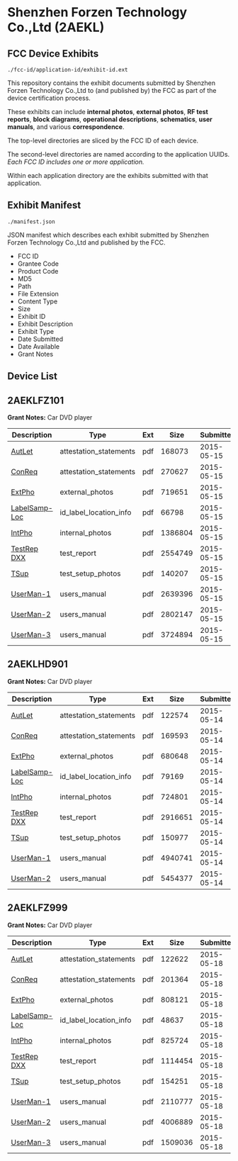 # Shenzhen Forzen Technology Co.,Ltd (2AEKL)
## FCC Device Exhibits

```
./fcc-id/application-id/exhibit-id.ext
```

This repository contains the exhibit documents submitted by Shenzhen Forzen Technology Co.,Ltd to (and published by) the FCC as part of the device certification process.

These exhibits can include **internal photos**, **external photos**, **RF test reports**, **block diagrams**, **operational descriptions**, **schematics**, **user manuals**, and various **correspondence**.

The top-level directories are sliced by the FCC ID of each device.

The second-level directories are named according to the application UUIDs. *Each FCC ID includes one or more application.*

Within each application directory are the exhibits submitted with that application. 

## Exhibit Manifest

```
./manifest.json
```

JSON manifest which describes each exhibit submitted by Shenzhen Forzen Technology Co.,Ltd and published by the FCC.

- FCC ID
- Grantee Code
- Product Code
- MD5
- Path
- File Extension
- Content Type
- Size
- Exhibit ID
- Exhibit Description
- Exhibit Type
- Date Submitted
- Date Available
- Grant Notes

## Device List
## 2AEKLFZ101
**Grant Notes:** Car DVD player

| Description | Type | Ext | Size | Submitted | Available |
| ----------- | ---- | --- | ---- | --------- | --------- |
| [AutLet](2AEKLFZ101/4c0dd41908c0091d879d43348649617f/2615477.pdf) | attestation_statements | pdf | 168073 | 2015-05-15 | 2015-05-15 |
| [ConReq](2AEKLFZ101/4c0dd41908c0091d879d43348649617f/2615478.pdf) | attestation_statements | pdf | 270627 | 2015-05-15 | 2015-05-15 |
| [ExtPho](2AEKLFZ101/4c0dd41908c0091d879d43348649617f/2615480.pdf) | external_photos | pdf | 719651 | 2015-05-15 | 2015-05-15 |
| [LabelSamp-Loc](2AEKLFZ101/4c0dd41908c0091d879d43348649617f/2615479.pdf) | id_label_location_info | pdf | 66798 | 2015-05-15 | 2015-05-15 |
| [IntPho](2AEKLFZ101/4c0dd41908c0091d879d43348649617f/2615481.pdf) | internal_photos | pdf | 1386804 | 2015-05-15 | 2015-05-15 |
| [TestRep DXX](2AEKLFZ101/4c0dd41908c0091d879d43348649617f/2615486.pdf) | test_report | pdf | 2554749 | 2015-05-15 | 2015-05-15 |
| [TSup](2AEKLFZ101/4c0dd41908c0091d879d43348649617f/2615482.pdf) | test_setup_photos | pdf | 140207 | 2015-05-15 | 2015-05-15 |
| [UserMan-1](2AEKLFZ101/4c0dd41908c0091d879d43348649617f/2615488.pdf) | users_manual | pdf | 2639396 | 2015-05-15 | 2015-05-15 |
| [UserMan-2](2AEKLFZ101/4c0dd41908c0091d879d43348649617f/2615489.pdf) | users_manual | pdf | 2802147 | 2015-05-15 | 2015-05-15 |
| [UserMan-3](2AEKLFZ101/4c0dd41908c0091d879d43348649617f/2615490.pdf) | users_manual | pdf | 3724894 | 2015-05-15 | 2015-05-15 |
## 2AEKLHD901
**Grant Notes:** Car DVD player

| Description | Type | Ext | Size | Submitted | Available |
| ----------- | ---- | --- | ---- | --------- | --------- |
| [AutLet](2AEKLHD901/90501b4a16f447b49036351dfd6a5cbd/2613459.pdf) | attestation_statements | pdf | 122574 | 2015-05-14 | 2015-05-14 |
| [ConReq](2AEKLHD901/90501b4a16f447b49036351dfd6a5cbd/2613460.pdf) | attestation_statements | pdf | 169593 | 2015-05-14 | 2015-05-14 |
| [ExtPho](2AEKLHD901/90501b4a16f447b49036351dfd6a5cbd/2613462.pdf) | external_photos | pdf | 680648 | 2015-05-14 | 2015-05-14 |
| [LabelSamp-Loc](2AEKLHD901/90501b4a16f447b49036351dfd6a5cbd/2613461.pdf) | id_label_location_info | pdf | 79169 | 2015-05-14 | 2015-05-14 |
| [IntPho](2AEKLHD901/90501b4a16f447b49036351dfd6a5cbd/2613463.pdf) | internal_photos | pdf | 724801 | 2015-05-14 | 2015-05-14 |
| [TestRep DXX](2AEKLHD901/90501b4a16f447b49036351dfd6a5cbd/2613468.pdf) | test_report | pdf | 2916651 | 2015-05-14 | 2015-05-14 |
| [TSup](2AEKLHD901/90501b4a16f447b49036351dfd6a5cbd/2613464.pdf) | test_setup_photos | pdf | 150977 | 2015-05-14 | 2015-05-14 |
| [UserMan-1](2AEKLHD901/90501b4a16f447b49036351dfd6a5cbd/2613470.pdf) | users_manual | pdf | 4940741 | 2015-05-14 | 2015-05-14 |
| [UserMan-2](2AEKLHD901/90501b4a16f447b49036351dfd6a5cbd/2613471.pdf) | users_manual | pdf | 5454377 | 2015-05-14 | 2015-05-14 |
## 2AEKLFZ999
**Grant Notes:** Car DVD player

| Description | Type | Ext | Size | Submitted | Available |
| ----------- | ---- | --- | ---- | --------- | --------- |
| [AutLet](2AEKLFZ999/901b707f396a414da175ce9800d2c830/2617094.pdf) | attestation_statements | pdf | 122622 | 2015-05-18 | 2015-05-18 |
| [ConReq](2AEKLFZ999/901b707f396a414da175ce9800d2c830/2617095.pdf) | attestation_statements | pdf | 201364 | 2015-05-18 | 2015-05-18 |
| [ExtPho](2AEKLFZ999/901b707f396a414da175ce9800d2c830/2617097.pdf) | external_photos | pdf | 808121 | 2015-05-18 | 2015-05-18 |
| [LabelSamp-Loc](2AEKLFZ999/901b707f396a414da175ce9800d2c830/2617096.pdf) | id_label_location_info | pdf | 48637 | 2015-05-18 | 2015-05-18 |
| [IntPho](2AEKLFZ999/901b707f396a414da175ce9800d2c830/2617098.pdf) | internal_photos | pdf | 825724 | 2015-05-18 | 2015-05-18 |
| [TestRep DXX](2AEKLFZ999/901b707f396a414da175ce9800d2c830/2617103.pdf) | test_report | pdf | 1114454 | 2015-05-18 | 2015-05-18 |
| [TSup](2AEKLFZ999/901b707f396a414da175ce9800d2c830/2617099.pdf) | test_setup_photos | pdf | 154251 | 2015-05-18 | 2015-05-18 |
| [UserMan-1](2AEKLFZ999/901b707f396a414da175ce9800d2c830/2617104.pdf) | users_manual | pdf | 2110777 | 2015-05-18 | 2015-05-18 |
| [UserMan-2](2AEKLFZ999/901b707f396a414da175ce9800d2c830/2617105.pdf) | users_manual | pdf | 4006889 | 2015-05-18 | 2015-05-18 |
| [UserMan-3](2AEKLFZ999/901b707f396a414da175ce9800d2c830/2617106.pdf) | users_manual | pdf | 1509036 | 2015-05-18 | 2015-05-18 |
